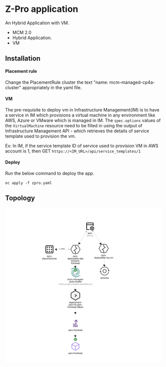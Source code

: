 # Z-Pro application

An Hybrid Application with VM.

- MCM 2.0
- Hybrid Application.
- VM


## Installation

#### Placement rule

Change the PlacementRule cluster the text "name: mcm-managed-cp4a-cluster" appropriately in the yaml file.

#### VM

The pre-requisite to deploy vm in Infrastructure Management(IM) is to have a service in IM which provisions a virtual machine in any environment like AWS, Azure or VMware which is managed in IM.
The `spec.options` values of the `VirtualMachine` resource need to be filled in using the output of Infrastructure Management API - which retrieves the details of service template used to provision the vm.  

Ex: In IM, if the service template ID of service used to provision VM in AWS account is 1, then 
GET `https://<IM_URL>/api/service_templates/1`

#### Deploy
Run the below command to deploy the app.

```
oc apply -f zpro.yaml
```

## Topology

<img src="images/topology.png">
